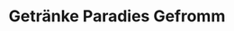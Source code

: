 ---
title: "Getränke Paradies Gefromm"
url: /nachrodt-wiblingwerde/getraenke-paradies-gefromm/
shop: Getränke
---